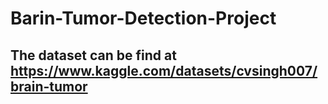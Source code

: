 # Barin-Tumor-Detection-Project

## The dataset can be find at <https://www.kaggle.com/datasets/cvsingh007/brain-tumor>
